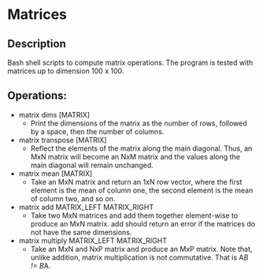 # Matrices
## Description
Bash shell scripts to compute matrix operations.
The program is tested with matrices up to dimension 100 x 100.

## Operations:
* matrix dims [MATRIX]
  - Print the dimensions of the matrix as the number of rows, followed by a space, then the number of columns.
* matrix transpose [MATRIX]
  - Reflect the elements of the matrix along the main diagonal. Thus, an MxN matrix will become an NxM matrix and the values along the main diagonal will remain unchanged.
* matrix mean [MATRIX]
  - Take an MxN matrix and return an 1xN row vector, where the first element is the mean of column one, the second element is the mean of column two, and so on.
* matrix add MATRIX_LEFT MATRIX_RIGHT
  - Take two MxN matrices and add them together element-wise to produce an MxN matrix. add should return an error if the matrices do not have the same dimensions.
* matrix multiply MATRIX_LEFT MATRIX_RIGHT
  - Take an MxN and NxP matrix and produce an MxP matrix. Note that, unlike addition, matrix multiplication is not commutative. That is A*B != B*A.
